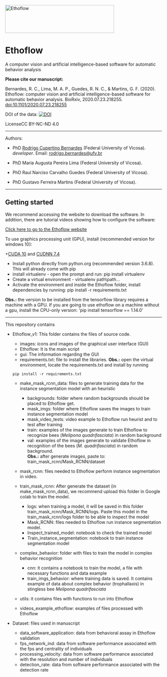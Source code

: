 <img src="https://lh3.googleusercontent.com/DnmJ3mY5NRdQmQwRs8ITyPHc95YWIdFLO_vSA2U7XS2k3Nr3eo0HmNxW58N1ozTbW5CRXUKD0w=w16383" alt="Ethoflow" width="350"
         height="90"></b></marquee>



# Ethoflow
A computer vision and artificial intelligence-based software for automatic behavior analysis

**Please cite our manuscript:**

Bernardes, R. C., Lima, M. A. P., Guedes, R. N. C., & Martins, G. F. (2020). Ethoflow: computer vision and artificial intelligence-based software for automatic behavior analysis. BioRxiv, 2020.07.23.218255. [doi:10.1101/2020.07.23.218255](https://www.biorxiv.org/content/10.1101/2020.07.23.218255v1)

DOI of the data: [![DOI](https://zenodo.org/badge/281779165.svg)](https://zenodo.org/badge/latestdoi/281779165)

LicenseCC BY-NC-ND 4.0
__________________________________________________________________
Authors:
   
  - PhD [Rodrigo Cupertino Bernardes](https://www.researchgate.net/profile/Rodrigo_Cupertino_Bernardes) (Federal University of Vicosa). *developer*. Email: rodrigo.bernardes@ufv.br
  
  - PhD Maria Augusta Pereira Lima (Federal University of Vicosa).  
  - PhD Raul Narciso Carvalho Guedes (Federal University of Vicosa).
  - PhD Gustavo Ferreira Martins (Federal University of Vicosa).
  
  __________________________________________________________________
  ## Getting started
  
  We recommend accessing the website to download the software. In addition, there are tutorial videos showing how to configure the software:
  
  [Click here to go to the Ethoflow website](https://sites.google.com/view/ethoflow/home)
  
  
  To use graphics processing unit (GPU), install (recommended version for windows 10):
  
  +[CUDA 10](https://developer.nvidia.com/cuda-10.0-download-archive) and [CUDNN 7.4](https://developer.nvidia.com/rdp/cudnn-archive)
  + Install python directly from python.org (recommended version 3.6.8). This will already come with pip
  + install virtualenv - open the prompt and run: pip install virtualenv
  + Create a virtual environment - virtualenv path\path... 
  + Activate the environment and inside the Ethoflow folder, install dependencies by running:
    pip install -r requirements.txt
    
  **Obs.:** the version to be installed from the tensorflow library requires a machine with a GPU. If you are going to use ethoflow on a machine without a gpu, install the CPU-only version: 'pip install tensorflow == 1.14.0'  
    
    
__________________________________________________________________

This repository contains

  * Ethoflow_v1: This folder contains the files of source code.
  
      + images: icons and images of the graphical user interface (GUI)
      + Ethoflow: It is the main script
      + gui: The information regarding the GUI
      + requirements.txt: file to install the libraries. **Obs.:** open the virtual environment, locate the requirements.txt and install by running
      
      `pip install -r requirements.txt`
      
      
      
      
      + make_mask_rcnn_data: files to generate training data for the instance segmentation model with an heuristic 
           + backgrounds: folder where random backgrounds should be placed to Ethoflow get.
           + mask_imgs: folder where Ethoflow saves the images to train instance segmentation model
           + mask_video_tests: video example to Ethoflow run heurist and to test after training
           + train: examples of the images generate to train Ethoflow to recognize bees (*Melipona quadrifasciata*) in random background
           + val: examples of the images generate to validate Ethoflow in recognition of the bees (*M. quadrifasciata*) in random background.          
            **Obs.:** after generate images, paste to:  train_mask_rcnn/Mask_RCNN/dataset

      + mask_rcnn: files needed to Ethoflow perform instance segmentation in video.
      
      + train_mask_rcnn: After generate the dataset (in make_mask_rcnn_data), we recommend upload this folder in Google colab to train the model.
           + logs: when training a model, it will be saved in this folder train_mask_rcnn/Mask_RCNN/logs. Paste this model in the train_mask_rcnn/logs folder to be able to inspect the model 
           + Mask_RCNN: files needed to Ethoflow run instance segmentation model.
           + Inspect_trained_model: notebook to check the trained model
           + Train_instance_segmentation: notebook to train  instance segmentation model
           
       + complex_behavior: folder with files to train the model in complex behavior recognition
           + cnn: it contains a notebook to train the model, a file with necessary functions and data example
           + train_imgs_behavior: where training data is saved. It contains example of data about complex behavior (trophallaxis) in stingless bee *Melipona quadrifasciata*
           
       + utils: it contains files with functions to run into Ethoflow
       
       + videos_example_ethoflow: examples of files processed with Ethoflow
      
  
  * Dataset: files used in manuscript
  
       + data_software_application: data from behavioral assay in Ethoflow validation 
       + fps_network_ind: data from software performance associated with the fps and centrality of individuals
       + processing_velocity: data from software performance associated with the resolution and number of individuals
       + detection_rate: data from software performance associated with the detection rate
       
